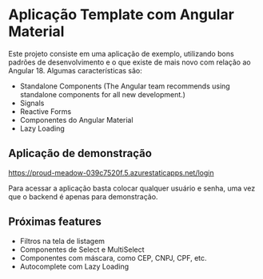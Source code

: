 # Aplicação Template com Angular Material

Este projeto consiste em uma aplicação de exemplo, utilizando bons padrões de desenvolvimento e o que existe de mais novo com relação ao Angular 18. Algumas características são:

* Standalone Components (The Angular team recommends using standalone components for all new development.)
* Signals
* Reactive Forms
* Componentes do Angular Material
* Lazy Loading

## Aplicação de demonstração

https://proud-meadow-039c7520f.5.azurestaticapps.net/login

Para acessar a aplicação basta colocar qualquer usuário e senha, uma vez que o backend é apenas para demonstração.

## Próximas features

* Filtros na tela de listagem
* Componentes de Select e MultiSelect
* Componentes com máscara, como CEP, CNPJ, CPF, etc.
* Autocomplete com Lazy Loading
